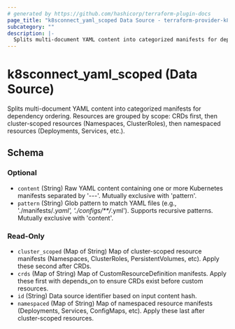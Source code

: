 ```yaml
---
# generated by https://github.com/hashicorp/terraform-plugin-docs
page_title: "k8sconnect_yaml_scoped Data Source - terraform-provider-k8sconnect"
subcategory: ""
description: |-
  Splits multi-document YAML content into categorized manifests for dependency ordering. Resources are grouped by scope: CRDs first, then cluster-scoped resources (Namespaces, ClusterRoles), then namespaced resources (Deployments, Services, etc.).
---
```


# k8sconnect_yaml_scoped (Data Source)

Splits multi-document YAML content into categorized manifests for dependency ordering. Resources are grouped by scope: CRDs first, then cluster-scoped resources (Namespaces, ClusterRoles), then namespaced resources (Deployments, Services, etc.).



<!-- schema generated by tfplugindocs -->
## Schema

### Optional

- `content` (String) Raw YAML content containing one or more Kubernetes manifests separated by '---'. Mutually exclusive with 'pattern'.
- `pattern` (String) Glob pattern to match YAML files (e.g., './manifests/*.yaml', './configs/**/*.yml'). Supports recursive patterns. Mutually exclusive with 'content'.

### Read-Only

- `cluster_scoped` (Map of String) Map of cluster-scoped resource manifests (Namespaces, ClusterRoles, PersistentVolumes, etc). Apply these second after CRDs.
- `crds` (Map of String) Map of CustomResourceDefinition manifests. Apply these first with depends_on to ensure CRDs exist before custom resources.
- `id` (String) Data source identifier based on input content hash.
- `namespaced` (Map of String) Map of namespaced resource manifests (Deployments, Services, ConfigMaps, etc). Apply these last after cluster-scoped resources.
